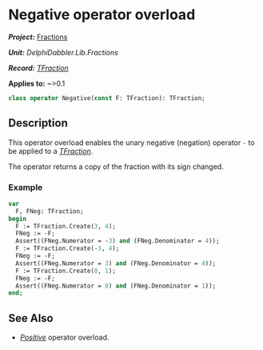 # Negative operator overload

***Project:*** [Fractions](../API.md)

***Unit:*** _DelphiDabbler.Lib.Fractions_

***Record:*** [_TFraction_](./TFraction.md)

**Applies to:** ~>0.1

```pascal
class operator Negative(const F: TFraction): TFraction;
```

## Description

This operator overload enables the unary negative (negation) operator `-` to be applied to a [_TFraction_](./TFraction.md).

The operator returns a copy of the fraction with its sign changed.

### Example

```pascal
var
  F, FNeg: TFraction;
begin
  F := TFraction.Create(3, 4);
  FNeg := -F;
  Assert((FNeg.Numerator = -3) and (FNeg.Denominator = 4));
  F := TFraction.Create(-3, 4);
  FNeg := -F;
  Assert((FNeg.Numerator = 3) and (FNeg.Denominator = 4));
  F := TFraction.Create(0, 1);
  FNeg := -F;
  Assert((FNeg.Numerator = 0) and (FNeg.Denominator = 1));
end;
```

## See Also

* [_Positive_](./TFraction-Positive.md) operator overload.
